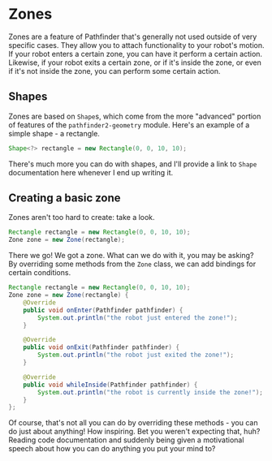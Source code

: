 # Zones
Zones are a feature of Pathfinder that's generally not used outside of very
specific cases. They allow you to attach functionality to your robot's motion.
If your robot enters a certain zone, you can have it perform a certain action.
Likewise, if your robot exits a certain zone, or if it's inside the zone, or
even if it's not inside the zone, you can perform some certain action.

## Shapes
Zones are based on `Shape`s, which come from the more "advanced" portion of
features of the `pathfinder2-geometry` module. Here's an example of a simple
shape - a rectangle.
```java
Shape<?> rectangle = new Rectangle(0, 0, 10, 10);
```

There's much more you can do with shapes, and I'll provide a link to
`Shape` documentation here whenever I end up writing it.

## Creating a basic zone
Zones aren't too hard to create: take a look.
```java
Rectangle rectangle = new Rectangle(0, 0, 10, 10);
Zone zone = new Zone(rectangle);
```

There we go! We got a zone. What can we do with it, you may be asking?
By overriding some methods from the `Zone` class, we can add bindings for
certain conditions.
```java
Rectangle rectangle = new Rectangle(0, 0, 10, 10);
Zone zone = new Zone(rectangle) {
    @Override
    public void onEnter(Pathfinder pathfinder) {
        System.out.println("the robot just entered the zone!");
    }

    @Override
    public void onExit(Pathfinder pathfinder) {
        System.out.println("the robot just exited the zone!");
    }

    @Override
    public void whileInside(Pathfinder pathfinder) {
        System.out.println("the robot is currently inside the zone!");
    }
};
```

Of course, that's not all you can do by overriding these methods - you can
do just about anything! How inspiring. Bet you weren't expecting that, huh?
Reading code documentation and suddenly being given a motivational speech
about how you can do anything you put your mind to?
